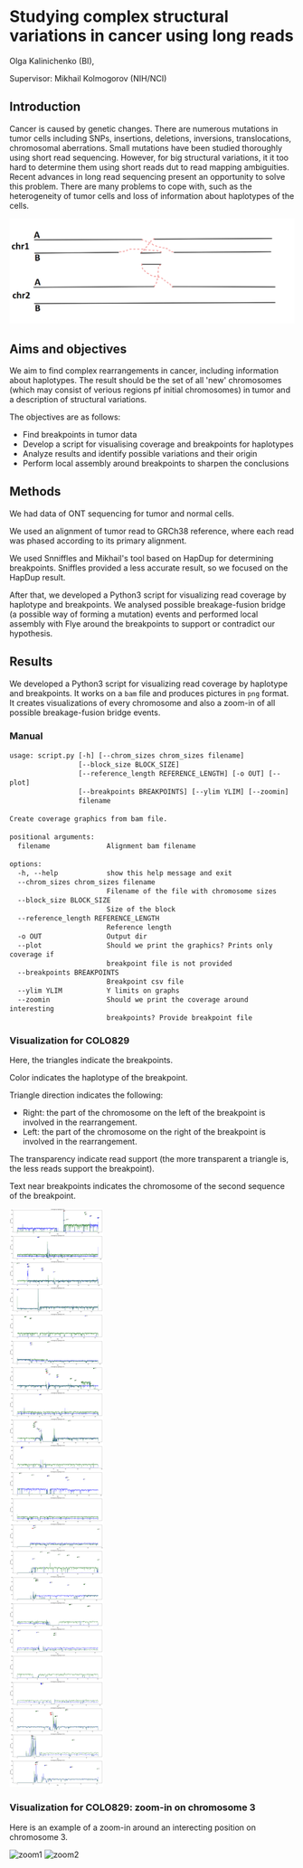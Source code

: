 # Studying complex structural variations in cancer using long reads

Olga Kalinichenko (BI),

Supervisor: Mikhail Kolmogorov (NIH/NCI)

## Introduction

Cancer is caused by genetic changes. There are numerous mutations in tumor cells including 
SNPs, insertions, deletions, inversions, translocations, chromosomal aberrations. 
Small mutations have been studied thoroughly using short read sequencing. However, for big structural variations, it it too hard to determine them using short reads dut to read mapping ambiguities. Recent advances in long read sequencing present an opportunity to solve this problem.
There are many problems to cope with, such as the heterogeneity of tumor cells and loss of information about haplotypes of the cells.

![alt text](https://github.com/madshuttlecock/structural-variations/blob/main/ris.png)


## Aims and objectives

We aim to find complex rearrangements in cancer, including information about haplotypes. The result should be the set of all 'new' chromosomes (which may consist of verious regions pf initial chromosomes) in tumor and a description of structural variations.  

The objectives are as follows:

* Find breakpoints in tumor data
* Develop a script for visualising coverage and breakpoints for haplotypes
* Analyze results and identify possible variations and their origin
* Perform local assembly around breakpoints to sharpen the conclusions


## Methods

We had data of ONT sequencing for tumor and normal cells.

We used an alignment of tumor read to GRCh38 reference, where each read was phased according to its primary alignment.

We used Snniffles and Mikhail's tool based on HapDup for determining breakpoints. Sniffles provided a less accurate result, so we focused on the HapDup result.

After that, we developed a Python3 script for visualizing read coverage by haplotype and breakpoints. We analysed possible breakage-fusion bridge (a possible way of forming a mutation) events and performed local assembly with Flye around the breakpoints to support or contradict our hypothesis.


## Results 

We developed a Python3 script for visualizing read coverage by haplotype and breakpoints. It works on a `bam` file and produces pictures in `png` format. It creates visualizations of every chromosome and also a zoom-in of all possible breakage-fusion bridge events.

### Manual


~~~text
usage: script.py [-h] [--chrom_sizes chrom_sizes filename]
                 [--block_size BLOCK_SIZE]
                 [--reference_length REFERENCE_LENGTH] [-o OUT] [--plot]
                 [--breakpoints BREAKPOINTS] [--ylim YLIM] [--zoomin]
                 filename

Create coverage graphics from bam file.

positional arguments:
  filename              Alignment bam filename

options:
  -h, --help            show this help message and exit
  --chrom_sizes chrom_sizes filename
                        Filename of the file with chromosome sizes
  --block_size BLOCK_SIZE
                        Size of the block
  --reference_length REFERENCE_LENGTH
                        Reference length
  -o OUT                Output dir
  --plot                Should we print the graphics? Prints only coverage if
                        breakpoint file is not provided
  --breakpoints BREAKPOINTS
                        Breakpoint csv file
  --ylim YLIM           Y limits on graphs
  --zoomin              Should we print the coverage around interesting
                        breakpoints? Provide breakpoint file
~~~

### Visualization for COLO829

Here, the triangles indicate the breakpoints.

Color indicates the haplotype of the breakpoint.

Triangle direction indicates the following:

* Right: the part of the chromosome on the left of the breakpoint is involved in the rearrangement.
* Left: the part of the chromosome on the right of the breakpoint is involved in the rearrangement.

The transparency indicate read support (the more transparent a triangle is, the less reads support the breakpoint).

Text near breakpoints indicates the chromosome of the second sequence of the breakpoint.

![alt text](https://github.com/madshuttlecock/structural-variations/blob/main/res1.png)

### Visualization for COLO829: zoom-in on chromosome 3

Here is an example of a zoom-in around an interecting position on chromosome 3.

![zoom1](https://user-images.githubusercontent.com/22745262/169700270-39d4ae0d-d68a-4c26-bb6a-5d47576cf4f1.png)
![zoom2](https://user-images.githubusercontent.com/22745262/169700274-430db595-a9f5-4334-80a4-183228331b1e.png)








